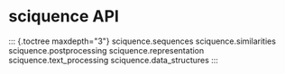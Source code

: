 sciquence API
=============

::: {.toctree maxdepth="3"}
sciquence.sequences sciquence.similarities sciquence.postprocessing
sciquence.representation sciquence.text\_processing
sciquence.data\_structures
:::
